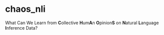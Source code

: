 # chaos_nli
What Can We Learn from **C**ollective **H**um**A**n **O**pinion**S** on **N**atural **L**anguage **I**nference Data?
